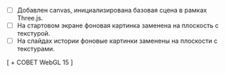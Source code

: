 - [ ] Добавлен canvas, инициализирована базовая сцена в рамках Three.js.
- [ ] На стартовом экране фоновая картинка заменена на плоскость с текстурой.
- [ ] На слайдах истории фоновые картинки заменены на плоскости с текстурами.

[ + СОВЕТ WebGL 15 ]

